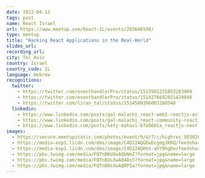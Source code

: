 ```yaml
---
date: 2022-04-13
tags: post
name: React Israel
url: https://www.meetup.com/React-IL/events/283646590/
type: meetup
title: "Hacking React Applications in the Real-World"
slides_url:
recording_url:
city: Tel Aviv
country: Israel
country_code: IL
language: Hebrew
recognitions:
  twitter:
    - https://twitter.com/eventhandlerPro/status/1513501235852283904
    - https://twitter.com/eventhandlerPro/status/1514276692021420040
    - https://twitter.com/liran_tal/status/1514589396003180548
  linkedin:
    - https://www.linkedin.com/posts/gal-malachi_react-web3-reactjs-activity-6919922941212119041-7_ZA?utm_source=linkedin_share&utm_medium=member_desktop_web
    - https://www.linkedin.com/posts/gal-malachi_react-community-reactjs-activity-6920093262561058816-bzEc?utm_source=linkedin_share&utm_medium=member_desktop_web
    - https://www.linkedin.com/posts/kety-mahavi-b7a9601a_reactjs-next-activity-6920102269514305536-kivl?utm_source=linkedin_share&utm_medium=member_desktop_web
images:
  - https://secure.meetupstatic.com/photos/event/9/d/7/c/highres_503020316.jpeg
  - https://media-exp1.licdn.com/dms/image/C4D22AQGDwDcgmgJKRQ/feedshare-shrink_2048_1536/0/1649878744564?e=2147483647&v=beta&t=p34bmFv9gGKVqH7I3tPsd7jTGh0r4ImrmbTglMaCM44
  - https://media-exp1.licdn.com/dms/image/C4D22AQHVx-qhY9hgDw/feedshare-shrink_2048_1536/0/1649878766091?e=2147483647&v=beta&t=5LqUgSPxYsAId0MDz6P9HoSEub2Ejy7nmFGSoprAPpI
  - https://pbs.twimg.com/media/FQTnBKUXoAQbNmZ?format=jpg&name=large
  - https://pbs.twimg.com/media/FQTnBVLXwAQ4Os5?format=jpg&name=large
  - https://pbs.twimg.com/media/FQTnB0sXwAQRPIa?format=jpg&name=large
---
```


